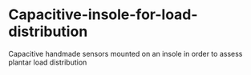 # Capacitive-insole-for-load-distribution
Capacitive handmade sensors mounted on an insole in order to assess plantar load distribution
